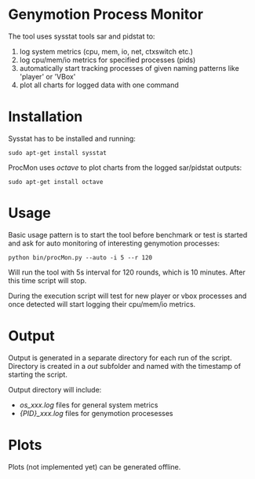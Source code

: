# Genymotion Process Monitor

The tool uses sysstat tools sar and pidstat to:

1. log system metrics (cpu, mem, io, net, ctxswitch etc.)
2. log cpu/mem/io metrics for specified processes (pids)
3. automatically start tracking processes of given naming patterns like 'player' or 'VBox'
4. plot all charts for logged data with one command

# Installation

Sysstat has to be installed and running:

    sudo apt-get install sysstat

ProcMon uses *octave* to plot charts from the logged sar/pidstat outputs:

    sudo apt-get install octave

# Usage

Basic usage pattern is to start the tool before benchmark or test is started
and ask for auto monitoring of interesting genymotion processes:

    python bin/procMon.py --auto -i 5 --r 120

Will run the tool with 5s interval for 120 rounds, which is 10 minutes.
After this time script will stop.

During the execution script will test for new player or vbox processes
and once detected will start logging their cpu/mem/io metrics.


# Output

Output is generated in a separate directory for each run of the script.
Directory is created in a *out* subfolder and named with the timestamp of starting the script.

Output directory will include:

* *os_xxx.log* files for general system metrics
* *{PID}_xxx.log* files for genymotion procesesses

# Plots

Plots (not implemented yet) can be generated offline.

